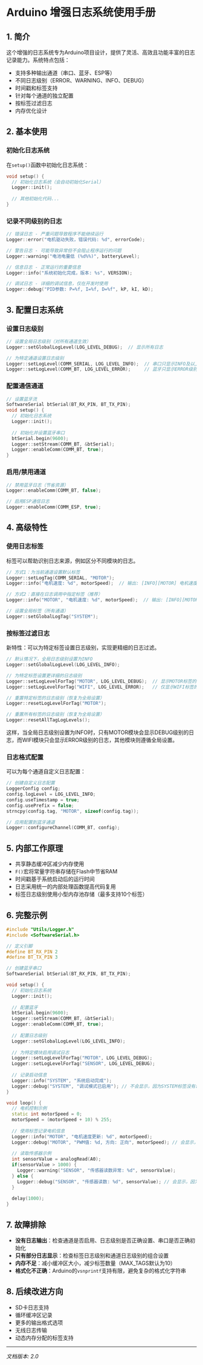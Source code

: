 # Arduino 增强日志系统使用手册

## 1. 简介

这个增强的日志系统专为Arduino项目设计，提供了灵活、高效且功能丰富的日志记录能力。系统特点包括：

- 支持多种输出通道（串口、蓝牙、ESP等）
- 不同日志级别（ERROR、WARNING、INFO、DEBUG）
- 时间戳和标签支持
- 针对每个通道的独立配置
- 按标签过滤日志
- 内存优化设计

## 2. 基本使用

### 初始化日志系统

在`setup()`函数中初始化日志系统：

```cpp
void setup() {
  // 初始化日志系统（会自动初始化Serial）
  Logger::init();
  
  // 其他初始化代码...
}
```

### 记录不同级别的日志

```cpp
// 错误日志 - 严重问题导致程序不能继续运行
Logger::error("电机驱动失败，错误代码: %d", errorCode);

// 警告日志 - 可能导致异常但不会阻止程序运行的问题
Logger::warning("电池电量低 (%d%%)", batteryLevel);

// 信息日志 - 正常运行的重要信息
Logger::info("系统初始化完成，版本: %s", VERSION);

// 调试日志 - 详细的调试信息，仅在开发时使用
Logger::debug("PID参数: P=%f, I=%f, D=%f", kP, kI, kD);
```

## 3. 配置日志系统

### 设置日志级别

```cpp
// 设置全局日志级别（对所有通道生效）
Logger::setGlobalLogLevel(LOG_LEVEL_DEBUG);  // 显示所有日志

// 为特定通道设置日志级别
Logger::setLogLevel(COMM_SERIAL, LOG_LEVEL_INFO);  // 串口只显示INFO及以上级别
Logger::setLogLevel(COMM_BT, LOG_LEVEL_ERROR);     // 蓝牙只显示ERROR级别
```

### 配置通信通道

```cpp
// 设置蓝牙流
SoftwareSerial btSerial(BT_RX_PIN, BT_TX_PIN);
void setup() {
  // 初始化日志系统
  Logger::init();
  
  // 初始化并设置蓝牙串口
  btSerial.begin(9600);
  Logger::setStream(COMM_BT, &btSerial);
  Logger::enableComm(COMM_BT, true);
}
```

### 启用/禁用通道

```cpp
// 禁用蓝牙日志（节省资源）
Logger::enableComm(COMM_BT, false);

// 启用ESP通信日志
Logger::enableComm(COMM_ESP, true);
```

## 4. 高级特性

### 使用日志标签

标签可以帮助识别日志来源，例如区分不同模块的日志。

```cpp
// 方式1：为当前通道设置默认标签
Logger::setLogTag(COMM_SERIAL, "MOTOR");
Logger::info("电机速度: %d", motorSpeed);  // 输出: [INFO][MOTOR] 电机速度: 123

// 方式2：直接在日志调用中指定标签（推荐）
Logger::info("MOTOR", "电机速度: %d", motorSpeed);  // 输出: [INFO][MOTOR] 电机速度: 123

// 设置全局标签（所有通道）
Logger::setGlobalLogTag("SYSTEM");
```

### 按标签过滤日志

新特性：可以为特定标签设置日志级别，实现更精细的日志过滤。

```cpp
// 默认情况下，全局日志级别设置为INFO
Logger::setGlobalLogLevel(LOG_LEVEL_INFO);

// 为特定标签设置更详细的日志级别
Logger::setLogLevelForTag("MOTOR", LOG_LEVEL_DEBUG);  // 显示MOTOR标签的所有DEBUG级别日志
Logger::setLogLevelForTag("WIFI", LOG_LEVEL_ERROR);   // 仅显示WIFI标签的ERROR级别日志

// 重置特定标签的日志级别（恢复为全局设置）
Logger::resetLogLevelForTag("MOTOR");

// 重置所有标签的日志级别（恢复为全局设置）
Logger::resetAllTagLogLevels();
```

这样，当全局日志级别设置为INFO时，只有MOTOR模块会显示DEBUG级别的日志，而WIFI模块只会显示ERROR级别的日志，其他模块则遵循全局设置。

### 日志格式配置

可以为每个通道自定义日志配置：

```cpp
// 创建自定义日志配置
LoggerConfig config;
config.logLevel = LOG_LEVEL_INFO;
config.useTimestamp = true;
config.usePrefix = false;
strncpy(config.tag, "MOTOR", sizeof(config.tag));

// 应用配置到蓝牙通道
Logger::configureChannel(COMM_BT, config);
```

## 5. 内部工作原理

- 共享静态缓冲区减少内存使用
- `F()`宏将常量字符串存储在Flash中节省RAM
- 时间戳基于系统启动后的运行时间
- 日志采用统一的内部处理函数提高代码复用
- 标签日志级别使用小型内存池存储（最多支持10个标签）

## 6. 完整示例

```cpp
#include "Utils/Logger.h"
#include <SoftwareSerial.h>

// 定义引脚
#define BT_RX_PIN 2
#define BT_TX_PIN 3

// 创建蓝牙串口
SoftwareSerial btSerial(BT_RX_PIN, BT_TX_PIN);

void setup() {
  // 初始化日志系统
  Logger::init();
  
  // 配置蓝牙
  btSerial.begin(9600);
  Logger::setStream(COMM_BT, &btSerial);
  Logger::enableComm(COMM_BT, true);
  
  // 配置日志级别
  Logger::setGlobalLogLevel(LOG_LEVEL_INFO);
  
  // 为特定模块启用调试日志
  Logger::setLogLevelForTag("MOTOR", LOG_LEVEL_DEBUG);
  Logger::setLogLevelForTag("SENSOR", LOG_LEVEL_DEBUG);
  
  // 记录启动信息
  Logger::info("SYSTEM", "系统启动完成");
  Logger::debug("SYSTEM", "调试模式已启用"); // 不会显示，因为SYSTEM标签没有设置为DEBUG级别
}

void loop() {
  // 电机控制示例
  static int motorSpeed = 0;
  motorSpeed = (motorSpeed + 10) % 255;
  
  // 使用标签记录电机信息
  Logger::info("MOTOR", "电机速度更新: %d", motorSpeed);
  Logger::debug("MOTOR", "PWM值: %d, 方向: 正向", motorSpeed); // 会显示，因为MOTOR标签设为DEBUG级别
  
  // 读取传感器示例
  int sensorValue = analogRead(A0);
  if(sensorValue > 1000) {
    Logger::warning("SENSOR", "传感器读数异常: %d", sensorValue);
  } else {
    Logger::debug("SENSOR", "传感器读数: %d", sensorValue); // 会显示，因为SENSOR标签设为DEBUG级别
  }
  
  delay(1000);
}
```

## 7. 故障排除

- **没有日志输出**：检查通道是否启用、日志级别是否正确设置、串口是否正确初始化
- **只有部分日志显示**：检查标签日志级别和通道日志级别的组合设置
- **内存不足**：减小缓冲区大小，减少标签数量（MAX_TAGS默认为10）
- **格式化不正确**：Arduino的`vsnprintf`支持有限，避免复杂的格式化字符串

## 8. 后续改进方向

- SD卡日志支持
- 循环缓冲区记录
- 更多的输出格式选项
- 无线日志传输
- 动态内存分配的标签支持

---

*文档版本: 2.0* 